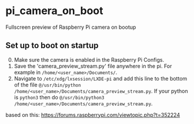 # pi_camera_on_boot
Fullscreen preview of Raspberry Pi camera on bootup

## Set up to boot on startup
0. Make sure the camera is enabled in the Raspberry Pi Configs.
1. Save the 'camera_preview_stream.py' file anywhere in the pi. For example in `/home/<user_name>/Documents/`.
2. Navigate to `/etc/xdg/lxsession/LXDE-pi` and add this line to the bottom of the file `@/usr/bin/python /home/<user_name>/Documents/camera_preview_stream.py`. If your python is `python3` then do `@/usr/bin/python3 /home/<user_name>/Documents/camera_preview_stream.py`.


based on this: https://forums.raspberrypi.com/viewtopic.php?t=352224
